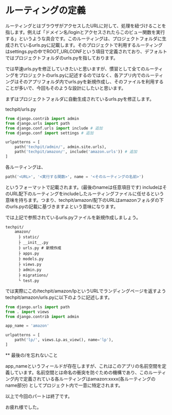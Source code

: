 # ルーティングの定義
ルーティングとはブラウザがアクセスしたURLに対して、処理を紐づけることを指します。例えば「ドメイン名/loginとアクセスされたらこのビュー関数を実行する」というような具合です。このルーティングは、プロジェクトフォルダに生成されているurls.pyに記載します。そのプロジェクトで利用するルーティングはsettings.pyの中でROOT_URLCONFという項目で定義されており、デフォルトではプロジェクトフォルダのurls.pyを指しております。

では早速urls.pyを修正していきたいと思いますが、慣習として全てのルーティングをプロジェクトのurls.pyに記述するのではなく、各アプリ内でのルーティングはそのアプリフォルダ内でurls.pyを新規作成し、そのファイルを利用することが多いで、今回もそのような設計にしたいと思います。

まずはプロジェクトフォルダに自動生成されているurls.pyを修正します。

techpit/urls.py
```py
from django.contrib import admin
from django.urls import path
from django.conf.urls import include # 追加
from django.conf import settings # 追加

urlpatterns = [
    path('techpit/admin/', admin.site.urls),
    path('techpit/amazon/', include('amazon.urls')) # 追加
]

```

各ルーティングは、
```py
path('<URL>', '<実行する関数>', name = '<そのルーティングの名前>')
```
というフォーマットで記載されます。(最後のnameは任意項目です)
includeはそのURL配下のルーティングをincludeしたルーティングファイルに任せるという意味を持ちます。つまり、techpit/amazon/配下のURLはamazonフォルダの下のurls.pyの記載に基づきますよという意味になります。


では上記で参照されているurls.pyファイルを新規作成しましょう。
```
techpit/
    amazon/
    　├ static/
    　├ __init__.py
    　├ urls.py # 新規作成
    　├ apps.py
    　├ models.py
    　├ views.py
    　├ admin.py
    　├ migrations/
    　└ test.py
```

では実際にこの/techpit/amazon/lpというURLでランディングページを返すよう
techpit/amazon/urls.pyに以下のように記述します。
```py
from django.urls import path
from . import views
from django.contrib import admin

app_name = 'amazon'

urlpatterns = [
    path('lp/', views.Lp.as_view(), name='lp'),
]
```
** 最後の/を忘れないこと


app_nameというフィールドが存在しますが、これはこのアプリの名前空間を定義しています。名前空間とは命名の衝突を防ぐための機構であり、このルーティング内で定義されている各ルーティングはamazon:xxxx(各ルーティングのname部分) としてプロジェクト内で一意に特定されます。

以上で今回のパートは終了です。

お疲れ様でした。